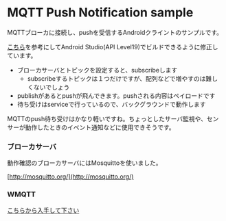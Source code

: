 # MQTT Push Notification sample

MQTTブローカに接続し、pushを受信するAndroidクライントのサンプルです。

[こちら](https://github.com/tokudu/AndroidPushNotificationsDemo)を参考にしてAndroid Studio(API Level19)でビルドできるように修正しています。

* ブローカサーバとトピックを設定すると、subscribeします
	* subscribeするトピックは１つだけですが、配列などで増やすのは難しくないでしょう
* publishがあるとpushが飛んできます。pushされる内容はペイロードです
* 待ち受けはserviceで行っているので、バックグラウンドで動作します

MQTTのpush待ち受けはかなり軽いですね。ちょっとしたサーバ監視や、センサーが動作したときのイベント通知などに使用できそうです。


### ブローカサーバ

動作確認のブローカサーバにはMosquittoを使いました。

[http://mosquitto.org/](http://mosquitto.org/)

### WMQTT

[こちらから入手して下さい](http://www-01.ibm.com/support/docview.wss?rs=171&uid=swg24006006&loc=en_US&cs=utf-8&lang=en)
